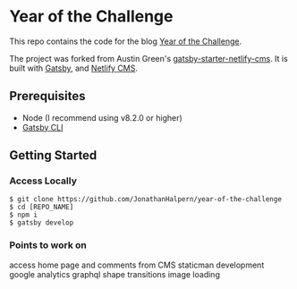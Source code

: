 # Year of the Challenge

This repo contains the code for the blog [Year of the Challenge](https://www.yearOfTheChallenge.com/).

The project was forked from Austin Green's [gatsby-starter-netlify-cms](https://github.com/AustinGreen/gatsby-starter-netlify-cms). It is built with [Gatsby](https://www.gatsbyjs.org/), and [Netlify CMS](netlifycms.org).

## Prerequisites

- Node (I recommend using v8.2.0 or higher)
- [Gatsby CLI](https://www.gatsbyjs.org/docs/)

## Getting Started

### Access Locally
```
$ git clone https://github.com/JonathanHalpern/year-of-the-challenge
$ cd [REPO_NAME]
$ npm i
$ gatsby develop
```


### Points to work on

access home page and comments from CMS
staticman development
google analytics
graphql shape
transitions
image loading
